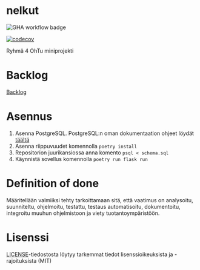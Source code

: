 # nelkut
![GHA workflow badge](https://github.com/EeroAnt/nelkut/workflows/CI/badge.svg)

[![codecov](https://codecov.io/gh/EeroAnt/nelkut/graph/badge.svg?token=QIODCMQO6O)](https://codecov.io/gh/EeroAnt/nelkut)

Ryhmä 4 OhTu miniprojekti
# Backlog

[Backlog](https://docs.google.com/spreadsheets/d/1923qVBaTEvUpGSOyh8lcoLwEM9oUUErB05xrt4Awjx4/edit#gid=1)

# Asennus
1. Asenna PostgreSQL. PostgreSQL:n oman dokumentaation ohjeet löydät [täältä](https://www.postgresql.org/download/)
2. Asenna riippuvuudet komennolla `poetry install`
3. Repositorion juurikansiossa anna komento `psql < schema.sql`
4. Käynnistä sovellus komennolla `poetry run flask run`

# Definition of done

Määritellään valmiiksi tehty tarkoittamaan sitä, että vaatimus on analysoitu, suunniteltu, ohjelmoitu, testattu, testaus automatisoitu, dokumentoitu, integroitu muuhun ohjelmistoon ja viety tuotantoympäristöön.

# Lisenssi

[LICENSE](https://github.com/EeroAnt/nelkut/blob/main/LICENSE)-tiedostosta löytyy tarkemmat tiedot lisenssioikeuksista ja -rajoituksista (MIT)
